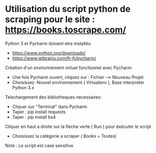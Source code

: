 Utilisation du script python de scraping pour le site : https://books.toscrape.com/
===================================================================================

Python 3 et Pycharm doivent etre installés:
* https://www.python.org/downloads/
* https://www.jetbrains.com/fr-fr/pycharm/

Création d'un environnement virtuel fonctionnel avec Pycharm:
* Une fois Pycharm ouvert, cliquez sur : Fichier --> Nouveau Projet
* Choisissez: Nouvel environnement ( Virtualenv ), Base interpreter Python 3.x

Telechargement des bibliotheques nécessaires:
* Cliquer sur "Terminal" dans Pycharm
* Taper : pip install requests
* Taper : pip install bs4

Cliquer en haut a droite sur la fleche verte ( Run ) pour éxécuter le script
* Choisissez la catégorie a scraper ( Books = Toutes)

Note : Le script est case sensitive
